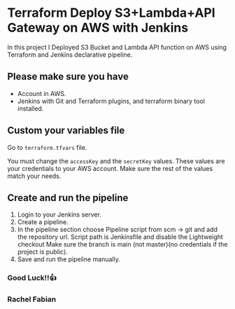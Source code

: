 # Terraform Deploy S3+Lambda+API Gateway on AWS with Jenkins

In this project I Deployed S3 Bucket and Lambda API function on AWS using Terraform and Jenkins declarative pipeline.

## Please make sure you have

* Account in AWS.
* Jenkins with Git and Terraform plugins, and terraform binary tool installed.

## Custom your variables file
Go to ```terraform.tfvars``` file.

You must change the ```accessKey``` and the ```secretKey``` values. These values are your credentials to your AWS account.
Make sure the rest of the values match your needs.

## Create and run the pipeline
1. Login to your Jenkins server.
2. Create a pipeline.
3. In the pipeline section choose Pipeline script from scm -> git and add the repository url. Script path is Jenkinsfile and disable the Lightweight checkout Make sure the branch is main (not master)(no credentials if the project is public).
4. Save and run the pipeline manually.

### Good Luck!!👍

### Rachel Fabian